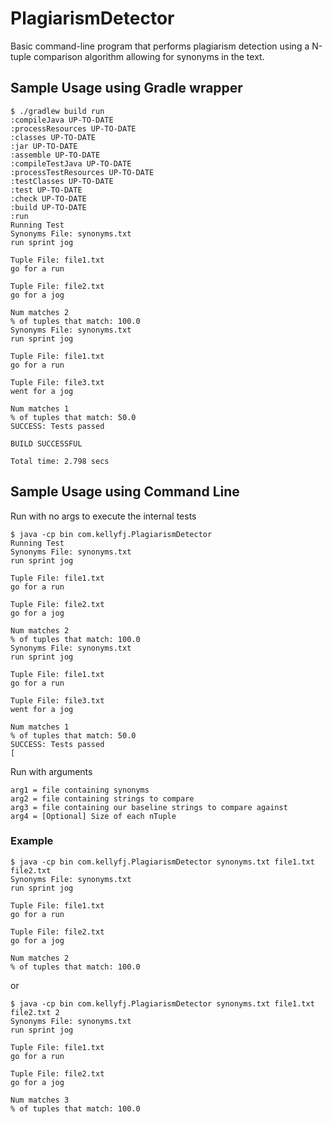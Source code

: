 # PlagiarismDetector
Basic command-line program that performs plagiarism detection using a N-tuple comparison algorithm allowing for synonyms in the text.

## Sample Usage using Gradle wrapper

```
$ ./gradlew build run 
:compileJava UP-TO-DATE 
:processResources UP-TO-DATE 
:classes UP-TO-DATE 
:jar UP-TO-DATE
:assemble UP-TO-DATE
:compileTestJava UP-TO-DATE
:processTestResources UP-TO-DATE
:testClasses UP-TO-DATE
:test UP-TO-DATE
:check UP-TO-DATE
:build UP-TO-DATE
:run
Running Test
Synonyms File: synonyms.txt
run sprint jog

Tuple File: file1.txt
go for a run

Tuple File: file2.txt
go for a jog

Num matches 2
% of tuples that match: 100.0
Synonyms File: synonyms.txt
run sprint jog

Tuple File: file1.txt
go for a run

Tuple File: file3.txt
went for a jog

Num matches 1
% of tuples that match: 50.0
SUCCESS: Tests passed

BUILD SUCCESSFUL

Total time: 2.798 secs
```

## Sample Usage using Command Line

Run with no args to execute the internal tests

```
$ java -cp bin com.kellyfj.PlagiarismDetector
Running Test
Synonyms File: synonyms.txt
run sprint jog

Tuple File: file1.txt
go for a run

Tuple File: file2.txt
go for a jog

Num matches 2
% of tuples that match: 100.0
Synonyms File: synonyms.txt
run sprint jog

Tuple File: file1.txt
go for a run

Tuple File: file3.txt
went for a jog

Num matches 1
% of tuples that match: 50.0
SUCCESS: Tests passed
[
```

Run with arguments 

```
arg1 = file containing synonyms
arg2 = file containing strings to compare
arg3 = file containing our baseline strings to compare against
arg4 = [Optional] Size of each nTuple
```

### Example

```
$ java -cp bin com.kellyfj.PlagiarismDetector synonyms.txt file1.txt file2.txt 
Synonyms File: synonyms.txt
run sprint jog

Tuple File: file1.txt
go for a run

Tuple File: file2.txt
go for a jog

Num matches 2
% of tuples that match: 100.0
```

or

```
$ java -cp bin com.kellyfj.PlagiarismDetector synonyms.txt file1.txt file2.txt 2
Synonyms File: synonyms.txt
run sprint jog

Tuple File: file1.txt
go for a run

Tuple File: file2.txt
go for a jog

Num matches 3
% of tuples that match: 100.0
```
